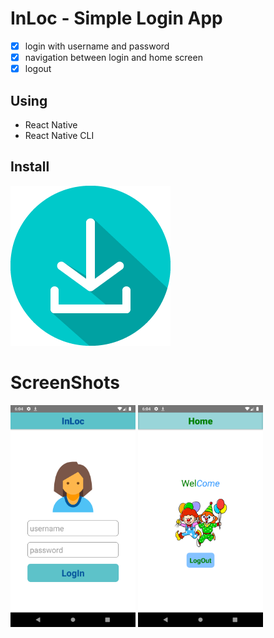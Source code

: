 # InLoc - Simple Login App

- [x] login with username and password
- [x] navigation between login and home screen
- [x] logout 

## Using
- React Native
- React Native CLI

## Install 
<a href="https://gitlab.com/trishu/android-app-using-react-native/-/blob/master/loginapp/Apk/app-release.apk"><img src="ScreenShots/download.png"></a>

# ScreenShots

<img src="ScreenShots/login-page.png" width="200" >
<img src="ScreenShots/home-page.png" width="200">
